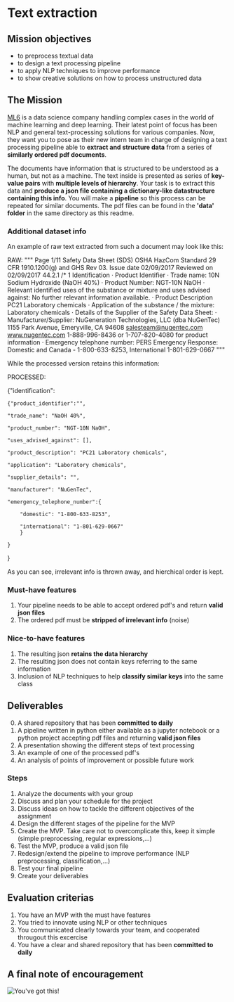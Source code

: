 # Text extraction

## Mission objectives 

- to preprocess textual data
- to design a text processing pipeline
- to apply NLP techniques to improve performance
- to show creative solutions on how to process unstructured data


## The Mission

[ML6](https://ml6.eu/) is a data science company handling complex cases in the world of machine learning and deep learning. Their latest point of focus has been NLP and general text-processing solutions for various companies.
Now, they want you to pose as their new intern team in charge of designing a text processing pipeline able to **extract and structure data** from a series of **similarly ordered pdf documents**.

The documents have information that is structured to be understood as a human, but not as a machine. The text inside is presented as series of **key-value pairs** with **multiple levels of hierarchy**. 
Your task is to extract this data and **produce a json file containing a dictionary-like datastructure containing this info**. You will make a **pipeline** so this process can be repeated for similar documents.
The pdf files can be found in the **'data' folder** in the same directory as this readme.


### Additional dataset info

An example of raw text extracted from such a document may look like this:

RAW:
"""
Page 1/11
Safety Data Sheet (SDS)
OSHA HazCom Standard 29 CFR 1910.1200(g) and GHS Rev 03.
Issue date 02/09/2017 Reviewed on 02/09/2017
44.2.1
/* 1 Identification
· Product Identifier
· Trade name: 10N Sodium Hydroxide (NaOH 40%)
· Product Number: NGT-10N NaOH
· Relevant identified uses of the substance or mixture and uses advised against:
No further relevant information available.
· Product Description PC21 Laboratory chemicals
· Application of the substance / the mixture: Laboratory chemicals
· Details of the Supplier of the Safety Data Sheet:
· Manufacturer/Supplier:
NuGeneration Technologies, LLC (dba NuGenTec)
1155 Park Avenue, Emeryville, CA 94608
salesteam@nugentec.com www.nugentec.com
1-888-996-8436 or 1-707-820-4080 for product information
· Emergency telephone number:
PERS Emergency Response: Domestic and Canada - 1-800-633-8253, International 1-801-629-0667
"""

While the processed version retains this information:

PROCESSED:

{"identification":

	{"product_identifier":"",
	
	"trade_name": "NaOH 40%",
	
	"product_number": "NGT-10N NaOH",
	
	"uses_advised_against": [],
	
	"product_description": "PC21 Laboratory chemicals",
	
	"application": "Laboratory chemicals",
	
	"supplier_details": "",
	
	"manufacturer": "NuGenTec",
	
	"emergency_telephone_number":{
	
		"domestic": "1-800-633-8253",
		
		"international": "1-801-629-0667"
		}
		
	}
	
}

As you can see, irrelevant info is thrown away, and hierchical order is kept.

### Must-have features
1. Your pipeline needs to be able to accept ordered pdf's and return **valid json files**
2. The ordered pdf must be **stripped of irrelevant info** (noise)


### Nice-to-have features
1. The resulting json **retains the data hierarchy**
2. The resulting json does not contain keys referring to the same information
3. Inclusion of NLP techniques to help **classify similar keys** into the same class


## Deliverables
0. A shared repository that has been **committed to daily**
1. A pipeline written in python either available as a jupyter notebook or a python project accepting pdf files and returning **valid json files**
2. A presentation showing the different steps of text processing
3. An example of one of the processed pdf's
4. An analysis of points of improvement or possible future work

### Steps
1. Analyze the documents with your group
2. Discuss and plan your schedule for the project
3. Discuss ideas on how to tackle the different objectives of the assignment
4. Design the different stages of the pipeline for the MVP
4. Create the MVP. Take care not to overcomplicate this, keep it simple (simple preprocessing, regular expressions,...)
5. Test the MVP, produce a valid json file
6. Redesign/extend the pipeline to improve performance (NLP preprocessing, classification,...)
7. Test your final pipeline
8. Create your deliverables


## Evaluation criterias
1. You have an MVP with the must have features
2. You tried to innovate using NLP or other techniques
3. You communicated clearly towards your team, and cooperated througout this excercise
4. You have a clear and shared repository that has been **committed to daily**

## A final note of encouragement

![You've got this!](https://media.giphy.com/media/yoJC2K6rCzwNY2EngA/giphy.gif)
